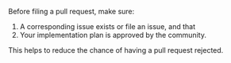 Before filing a pull request, make sure:

1. A corresponding issue exists or file an issue, and that
2. Your implementation plan is approved by the community.

This helps to reduce the chance of having a pull request rejected.
